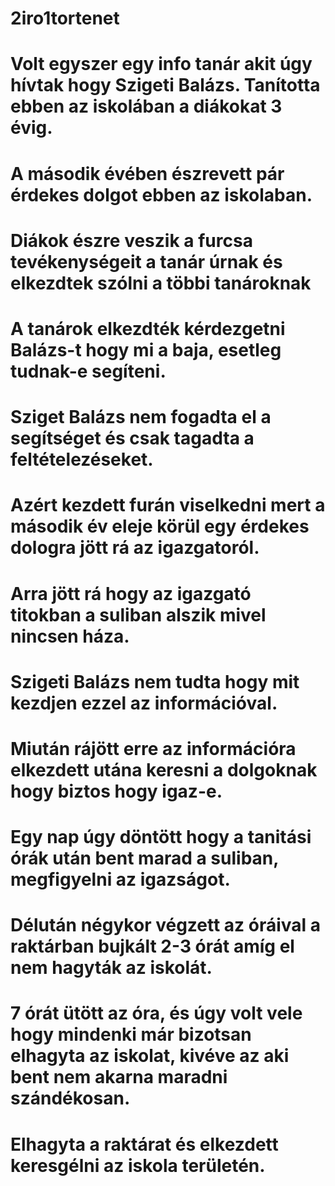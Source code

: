 # 2iro1tortenet

# Volt egyszer egy info tanár akit úgy hívtak hogy Szigeti Balázs. Tanította ebben az iskolában a diákokat 3 évig.

# A második évében észrevett pár érdekes dolgot ebben az iskolaban.

# Diákok észre veszik a furcsa tevékenységeit a tanár úrnak és elkezdtek szólni a többi tanároknak 

# A tanárok elkezdték kérdezgetni Balázs-t hogy mi a baja, esetleg tudnak-e segíteni.

# Sziget Balázs nem fogadta el a segítséget és csak tagadta a feltételezéseket.

# Azért kezdett furán viselkedni mert a második év eleje körül egy érdekes dologra jött rá az igazgatoról.

# Arra jött rá hogy az igazgató titokban a suliban alszik mivel nincsen háza.

# Szigeti Balázs nem tudta hogy mit kezdjen ezzel az információval.

# Miután rájött erre az információra elkezdett utána keresni a dolgoknak hogy biztos hogy igaz-e.

# Egy nap úgy döntött hogy a tanitási órák után bent marad a suliban, megfigyelni az igazságot.

# Délután négykor végzett az óráival a raktárban bujkált 2-3 órát amíg el nem hagyták az iskolát.

# 7 órát ütött az óra, és úgy volt vele hogy mindenki már bizotsan elhagyta az iskolat, kivéve az aki bent nem akarna maradni szándékosan.

# Elhagyta a raktárat és elkezdett keresgélni az iskola területén.